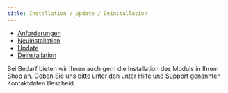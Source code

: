 ```yaml
---
title: Installation / Update / Deinstallation
---
```


* [Anforderungen](installation/010_Anforderungen/010_Systemanforderungen.md)
* [Neuinstallation](installation/020_Neuinstallation/010_Paketquelle_hinzufuegen.md)
* [Update](installation/030_Update/010_Modul_deaktivieren.md)
* [Deinstallation](installation/060_Deinstallation/010_Modulerweiterungen_deaktivieren_und_entfernen.md)

Bei Bedarf bieten wir Ihnen auch gern die Installation des Moduls in Ihrem Shop an. Geben Sie uns bitte unter den unter [Hilfe und Support](support/010_Hilfe-und-Support.md) genannten Kontaktdaten Bescheid.
